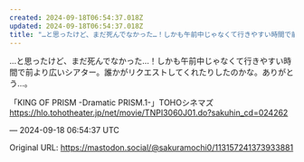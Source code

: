 ```yaml
---
created: 2024-09-18T06:54:37.018Z
updated: 2024-09-18T06:54:37.018Z
title: "…と思ったけど、まだ死んでなかった…！しかも午前中じゃなくて行きやすい時間で前よ[...]"
---
```


<p>…と思ったけど、まだ死んでなかった…！しかも午前中じゃなくて行きやすい時間で前より広いシアター。誰かがリクエストしてくれたりしたのかな。ありがとう…。</p><p>「KING OF PRISM -Dramatic PRISM.1-」TOHOシネマズ <br /><a href="https://hlo.tohotheater.jp/net/movie/TNPI3060J01.do?sakuhin_cd=024262" target="_blank" rel="nofollow noopener" translate="no"><span class="invisible">https://</span><span class="ellipsis">hlo.tohotheater.jp/net/movie/T</span><span class="invisible">NPI3060J01.do?sakuhin_cd=024262</span></a></p>

&mdash; 2024-09-18 06:54:37 UTC

Original URL: https://mastodon.social/@sakuramochi0/113157241373933881
